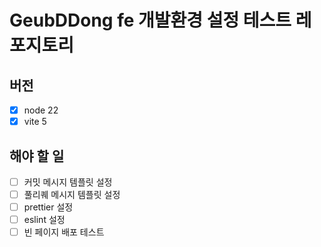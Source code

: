 # GeubDDong fe 개발환경 설정 테스트 레포지토리
## 버전
- [x] node 22
- [x] vite 5
## 해야 할 일
- [ ] 커밋 메시지 템플릿 설정
- [ ] 풀리퀘 메시지 템플릿 설정
- [ ] prettier 설정
- [ ] eslint 설정
- [ ] 빈 페이지 배포 테스트